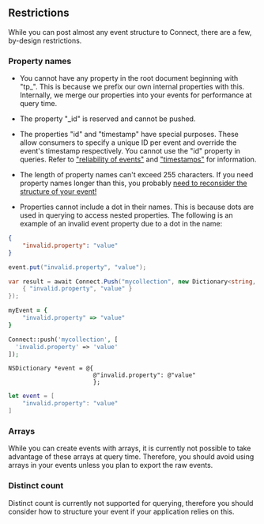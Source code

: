 ## Restrictions

While you can post almost any event structure to Connect, there are a few, by-design restrictions.

### Property names

* You cannot have any property in the root document beginning with "tp_". This is because we prefix our
  own internal properties with this. Internally, we merge our properties into your events for performance
  at query time.

* The property "_id" is reserved and cannot be pushed.
  
* The properties "id" and "timestamp" have special purposes. These allow consumers to specify a unique ID
  per event and override the event's timestamp respectively.  You cannot use the "id" property in queries.
  Refer to ["reliability of events"](#reliability-of-events) and ["timestamps"](#timestamps) for information.

* The length of property names can't exceed 255 characters.  If you need property names longer than this, you
  probably [need to reconsider the structure of your event!](#structuring-your-events)
  
* Properties cannot include a dot in their names.  This is because dots are used in querying to access nested
  properties.  The following is an example of an invalid event property due to a dot in the name:

```json
{
    "invalid.property": "value"
}
```
```java
event.put("invalid.property", "value");
```
```csharp
var result = await Connect.Push("mycollection", new Dictionary<string, object> {
    { "invalid.property", "value" }
});
```
```ruby
myEvent = {
	"invalid.property" => "value"
}
```
```php
Connect::push('mycollection', [
  'invalid.property' => 'value'
]);
```
```objc
NSDictionary *event = @{
                        @"invalid.property": @"value"
                        };
```
```swift
let event = [
    "invalid.property": "value"
]
```

### Arrays

While you can create events with arrays, it is currently not possible to take advantage of these arrays at
query time.  Therefore, you should avoid using arrays in your events unless you plan to export the raw events.

### Distinct count

Distinct count is currently not supported for querying, therefore you should consider how to structure your
event if your application relies on this.
